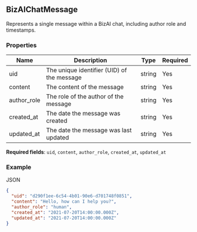 ## BizAIChatMessage

Represents a single message within a BizAI chat, including author role and timestamps.

### Properties

| Name | Description | Type | Required |
| --- | --- | --- | --- |
| uid | The unique identifier (UID) of the message | string | Yes |
| content | The content of the message | string | Yes |
| author_role | The role of the author of the message | string | Yes |
| created_at | The date the message was created | string | Yes |
| updated_at | The date the message was last updated | string | Yes |

**Required fields**: `uid`, `content`, `author_role`, `created_at`, `updated_at`

### Example

JSON

```json
{
  "uid": "d290f1ee-6c54-4b01-90e6-d701748f0851",
  "content": "Hello, how can I help you?",
  "author_role": "human",
  "created_at": "2021-07-20T14:00:00.000Z",
  "updated_at": "2021-07-20T14:00:00.000Z"
}
```